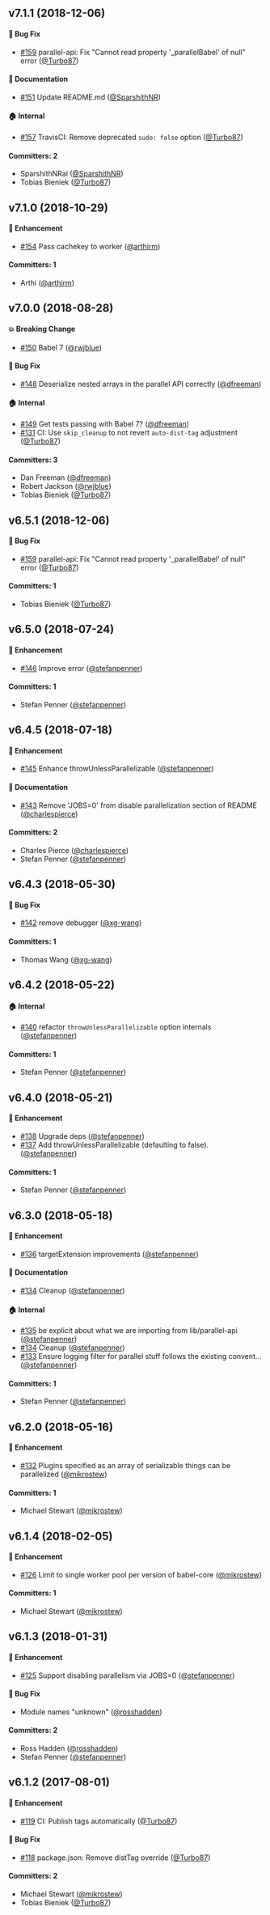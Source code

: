 ## v7.1.1 (2018-12-06)

#### :bug: Bug Fix
* [#159](https://github.com/babel/broccoli-babel-transpiler/pull/159) parallel-api: Fix "Cannot read property '_parallelBabel' of null" error ([@Turbo87](https://github.com/Turbo87))

#### :memo: Documentation
* [#151](https://github.com/babel/broccoli-babel-transpiler/pull/151) Update README.md ([@SparshithNR](https://github.com/SparshithNR))

#### :house: Internal
* [#157](https://github.com/babel/broccoli-babel-transpiler/pull/157) TravisCI: Remove deprecated `sudo: false` option ([@Turbo87](https://github.com/Turbo87))

#### Committers: 2
- SparshithNRai ([@SparshithNR](https://github.com/SparshithNR))
- Tobias Bieniek ([@Turbo87](https://github.com/Turbo87))


## v7.1.0 (2018-10-29)

#### :rocket: Enhancement
* [#154](https://github.com/babel/broccoli-babel-transpiler/pull/154) Pass cachekey to worker ([@arthirm](https://github.com/arthirm))

#### Committers: 1
- Arthi ([@arthirm](https://github.com/arthirm))


## v7.0.0 (2018-08-28)

#### :boom: Breaking Change
* [#150](https://github.com/babel/broccoli-babel-transpiler/pull/150) Babel 7 ([@rwjblue](https://github.com/rwjblue))

#### :bug: Bug Fix
* [#148](https://github.com/babel/broccoli-babel-transpiler/pull/148) Deserialize nested arrays in the parallel API correctly ([@dfreeman](https://github.com/dfreeman))

#### :house: Internal
* [#149](https://github.com/babel/broccoli-babel-transpiler/pull/149) Get tests passing with Babel 7? ([@dfreeman](https://github.com/dfreeman))
* [#131](https://github.com/babel/broccoli-babel-transpiler/pull/131) CI: Use `skip_cleanup` to not revert `auto-dist-tag` adjustment ([@Turbo87](https://github.com/Turbo87))

#### Committers: 3
- Dan Freeman ([@dfreeman](https://github.com/dfreeman))
- Robert Jackson ([@rwjblue](https://github.com/rwjblue))
- Tobias Bieniek ([@Turbo87](https://github.com/Turbo87))


## v6.5.1 (2018-12-06)

#### :bug: Bug Fix
* [#159](https://github.com/babel/broccoli-babel-transpiler/pull/159) parallel-api: Fix "Cannot read property '_parallelBabel' of null" error ([@Turbo87](https://github.com/Turbo87))

#### Committers: 1
- Tobias Bieniek ([@Turbo87](https://github.com/Turbo87))


## v6.5.0 (2018-07-24)

#### :rocket: Enhancement
* [#146](https://github.com/babel/broccoli-babel-transpiler/pull/146) Improve error ([@stefanpenner](https://github.com/stefanpenner))

#### Committers: 1
- Stefan Penner ([@stefanpenner](https://github.com/stefanpenner))


## v6.4.5 (2018-07-18)

#### :rocket: Enhancement
* [#145](https://github.com/babel/broccoli-babel-transpiler/pull/145) Enhance throwUnlessParallelizable ([@stefanpenner](https://github.com/stefanpenner))

#### :memo: Documentation
* [#143](https://github.com/babel/broccoli-babel-transpiler/pull/143) Remove 'JOBS=0' from disable parallelization section of README ([@charlespierce](https://github.com/charlespierce))

#### Committers: 2
- Charles Pierce ([@charlespierce](https://github.com/charlespierce))
- Stefan Penner ([@stefanpenner](https://github.com/stefanpenner))


## v6.4.3 (2018-05-30)

#### :bug: Bug Fix
* [#142](https://github.com/babel/broccoli-babel-transpiler/pull/142) remove debugger ([@xg-wang](https://github.com/xg-wang))

#### Committers: 1
- Thomas Wang ([@xg-wang](https://github.com/xg-wang))


## v6.4.2 (2018-05-22)

#### :house: Internal
* [#140](https://github.com/babel/broccoli-babel-transpiler/pull/140) refactor `throwUnlessParallelizable` option internals ([@stefanpenner](https://github.com/stefanpenner))

#### Committers: 1
- Stefan Penner ([@stefanpenner](https://github.com/stefanpenner))


## v6.4.0 (2018-05-21)

#### :rocket: Enhancement
* [#138](https://github.com/babel/broccoli-babel-transpiler/pull/138) Upgrade deps ([@stefanpenner](https://github.com/stefanpenner))
* [#137](https://github.com/babel/broccoli-babel-transpiler/pull/137) Add throwUnlessParallelizable (defaulting to false). ([@stefanpenner](https://github.com/stefanpenner))

#### Committers: 1
- Stefan Penner ([@stefanpenner](https://github.com/stefanpenner))


## v6.3.0 (2018-05-18)

#### :rocket: Enhancement
* [#136](https://github.com/babel/broccoli-babel-transpiler/pull/136) targetExtension improvements ([@stefanpenner](https://github.com/stefanpenner))

#### :memo: Documentation
* [#134](https://github.com/babel/broccoli-babel-transpiler/pull/134) Cleanup ([@stefanpenner](https://github.com/stefanpenner))

#### :house: Internal
* [#135](https://github.com/babel/broccoli-babel-transpiler/pull/135) be explicit about what we are importing from lib/parallel-api ([@stefanpenner](https://github.com/stefanpenner))
* [#134](https://github.com/babel/broccoli-babel-transpiler/pull/134) Cleanup ([@stefanpenner](https://github.com/stefanpenner))
* [#133](https://github.com/babel/broccoli-babel-transpiler/pull/133) Ensure logging filter for parallel stuff follows the existing convent… ([@stefanpenner](https://github.com/stefanpenner))

#### Committers: 1
- Stefan Penner ([@stefanpenner](https://github.com/stefanpenner))


## v6.2.0 (2018-05-16)

#### :rocket: Enhancement
* [#132](https://github.com/babel/broccoli-babel-transpiler/pull/132) Plugins specified as an array of serializable things can be parallelized ([@mikrostew](https://github.com/mikrostew))

#### Committers: 1
- Michael Stewart ([@mikrostew](https://github.com/mikrostew))


## v6.1.4 (2018-02-05)

#### :rocket: Enhancement
* [#126](https://github.com/babel/broccoli-babel-transpiler/pull/126) Limit to single worker pool per version of babel-core ([@mikrostew](https://github.com/mikrostew))

#### Committers: 1
- Michael Stewart ([@mikrostew](https://github.com/mikrostew))


## v6.1.3 (2018-01-31)

#### :rocket: Enhancement
* [#125](https://github.com/babel/broccoli-babel-transpiler/pull/125) Support disabling parallelism via JOBS=0 ([@stefanpenner](https://github.com/stefanpenner))

#### :bug: Bug Fix
* Module names "unknown" ([@rosshadden](https://github.com/rosshadden))

#### Committers: 2
- Ross Hadden ([@rosshadden](https://github.com/rosshadden))
- Stefan Penner ([@stefanpenner](https://github.com/stefanpenner))


## v6.1.2 (2017-08-01)

#### :rocket: Enhancement
* [#119](https://github.com/babel/broccoli-babel-transpiler/pull/119) CI: Publish tags automatically ([@Turbo87](https://github.com/Turbo87))

#### :bug: Bug Fix
* [#118](https://github.com/babel/broccoli-babel-transpiler/pull/118) package.json: Remove distTag override ([@Turbo87](https://github.com/Turbo87))

#### Committers: 2
- Michael Stewart ([@mikrostew](https://github.com/mikrostew))
- Tobias Bieniek ([@Turbo87](https://github.com/Turbo87))
